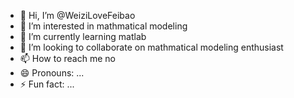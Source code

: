 - 👋 Hi, I’m @WeiziLoveFeibao
- 👀 I’m interested in mathmatical modeling
- 🌱 I’m currently learning matlab
- 💞️ I’m looking to collaborate on mathmatical modeling enthusiast
- 📫 How to reach me no
- 😄 Pronouns: ...
- ⚡ Fun fact: ...

<!---
WeiziLoveFeibao/WeiziLoveFeibao is a ✨ special ✨ repository because its `README.md` (this file) appears on your GitHub profile.
You can click the Preview link to take a look at your changes.
--->
